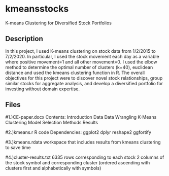 # kmeansstocks
K-means Clustering for Diversified Stock Portfolios

## Description
In this project, I used K-means clustering on stock data from 1/2/2015 to 7/2/2020. In particular, I used the stock movement each day as a variable where positive movement=1 and all other movement=0. I used the elbow method to determine the optimal number of clusters (k=40), euclidean distance and used the kmeans clustering function in R. The overall objectives for this project were to discover novel stock relationships, group similar stocks for aggregate analysis, and develop a diversified portfolio for investing without domain expertise.

## Files
#1.)CE-paper.docx
Contents:
Introduction
Data 
Data Wrangling
K-Means Clustering
Model Selection
Methods
Results

#2.)kmeans.r
R code
Dependencies:
ggplot2
dplyr
reshape2
ggfortify

#3.)kmeans.rdata
workspace that includes results from kmeans clustering to save time

#4.)cluster-results.txt
6335 rows corresponding to each stock
2 columns of the stock symbol and corresponding cluster (ordered ascending with clusters first and alphabetically with symbols)
